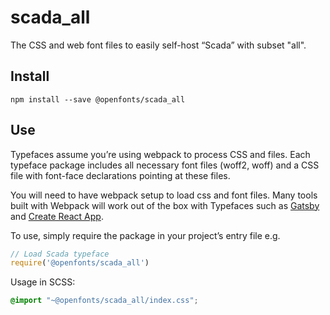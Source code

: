 
# scada_all

The CSS and web font files to easily self-host “Scada” with subset "all".

## Install

`npm install --save @openfonts/scada_all`

## Use

Typefaces assume you’re using webpack to process CSS and files. Each typeface
package includes all necessary font files (woff2, woff) and a CSS file with
font-face declarations pointing at these files.

You will need to have webpack setup to load css and font files. Many tools built
with Webpack will work out of the box with Typefaces such as [Gatsby](https://github.com/gatsbyjs/gatsby)
and [Create React App](https://github.com/facebookincubator/create-react-app).

To use, simply require the package in your project’s entry file e.g.

```javascript
// Load Scada typeface
require('@openfonts/scada_all')
```

Usage in SCSS:
```scss
@import "~@openfonts/scada_all/index.css";
```
